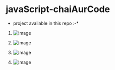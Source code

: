 # javaScript-chaiAurCode
* project available in this repo :-*
1. ![image](https://github.com/yashswag22/javaScript-chaiAurCode/assets/102864247/4dac0f65-5a84-499b-89ad-cfae7a2bb748)

2. ![image](https://github.com/yashswag22/javaScript-chaiAurCode/assets/102864247/39467cec-9176-4a25-8372-bea20a33735c)

3. ![image](https://github.com/yashswag22/javaScript-chaiAurCode/assets/102864247/d093a3c9-dc35-4309-9d9f-fb9282bf56c5)

4. ![image](https://github.com/yashswag22/javaScript-chaiAurCode/assets/102864247/4e81e7b4-958d-4081-a61e-b56b7314c139)
